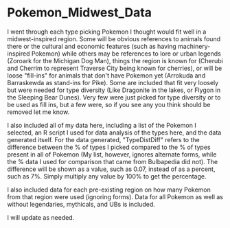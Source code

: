 # Pokemon_Midwest_Data
I went through each type picking Pokemon I thought would fit well in a midwest-inspired region. Some will be obvious references to animals found there or the cultural and economic features (such as having machinery-inspired Pokemon) while others may be references to lore or urban legends (Zoroark for the Michigan Dog Man), things the region is known for (Cherubi and Cherrim to represent Traverse City being known for cherries), or will be loose "fill-ins" for animals that don't have Pokemon yet (Arrokuda and Barraskewda as stand-ins for Pike). Some are included that fit very loosely but were needed for type diversity (Like Dragonite in the lakes, or Flygon in the Sleeping Bear Dunes). Very few were just picked for type diversity or to be used as fill ins, but a few were, so if you see any you think should be removed let me know.

I also included all of my data here, including a list of the Pokemon I selected, an R script I used for data analysis of the types here, and the data generated itself. For the data generated, "TypeDistDiff" refers to the difference between the % of types I picked compared to the % of types present in all of Pokemon (My list, however, ignores alternate forms, while the % data I used for comparison that came from Bulbapedia did not). The difference will be shown as a value, such as 0.07, instead of as a percent, such as 7%. Simply multiply any value by 100% to get the percentage.

I also included data for each pre-existing region on how many Pokemon from that region were used (ignoring forms). Data for all Pokemon as well as without legendaries, mythicals, and UBs is included. 

I will update as needed.
